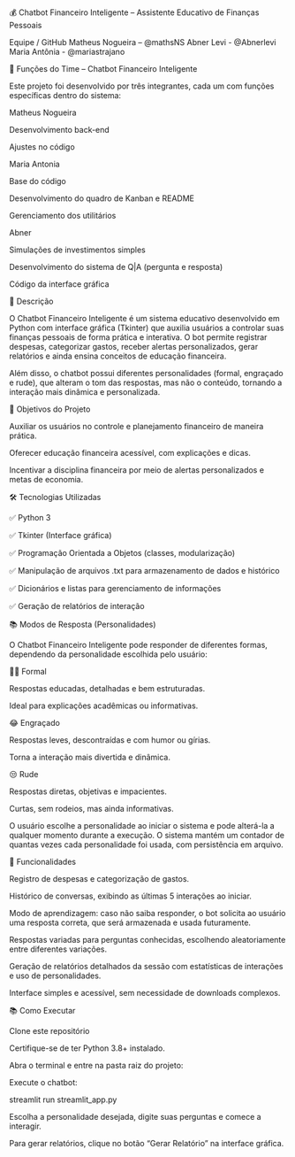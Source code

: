💰 Chatbot Financeiro Inteligente – Assistente Educativo de Finanças Pessoais

Equipe / GitHub
Matheus Nogueira – @mathsNS
Abner Levi - @Abnerlevi
Maria Antônia - @mariastrajano

👥 Funções do Time – Chatbot Financeiro Inteligente

Este projeto foi desenvolvido por três integrantes, cada um com funções específicas dentro do sistema:

Matheus Nogueira

Desenvolvimento back-end

Ajustes no código

Maria Antonia

Base do código

Desenvolvimento do quadro de Kanban e README

Gerenciamento dos utilitários

Abner

Simulações de investimentos simples

Desenvolvimento do sistema de Q|A (pergunta e resposta)

Código da interface gráfica

📌 Descrição

O Chatbot Financeiro Inteligente é um sistema educativo desenvolvido em Python com interface gráfica (Tkinter) que auxilia usuários a controlar suas finanças pessoais de forma prática e interativa. O bot permite registrar despesas, categorizar gastos, receber alertas personalizados, gerar relatórios e ainda ensina conceitos de educação financeira.

Além disso, o chatbot possui diferentes personalidades (formal, engraçado e rude), que alteram o tom das respostas, mas não o conteúdo, tornando a interação mais dinâmica e personalizada.

🎯 Objetivos do Projeto

Auxiliar os usuários no controle e planejamento financeiro de maneira prática.

Oferecer educação financeira acessível, com explicações e dicas.

Incentivar a disciplina financeira por meio de alertas personalizados e metas de economia.

🛠️ Tecnologias Utilizadas

✅ Python 3

✅ Tkinter (Interface gráfica)

✅ Programação Orientada a Objetos (classes, modularização)

✅ Manipulação de arquivos .txt para armazenamento de dados e histórico

✅ Dicionários e listas para gerenciamento de informações

✅ Geração de relatórios de interação

📚 Modos de Resposta (Personalidades)

O Chatbot Financeiro Inteligente pode responder de diferentes formas, dependendo da personalidade escolhida pelo usuário:

🧑‍🎓 Formal

Respostas educadas, detalhadas e bem estruturadas.

Ideal para explicações acadêmicas ou informativas.

😂 Engraçado

Respostas leves, descontraídas e com humor ou gírias.

Torna a interação mais divertida e dinâmica.

😒 Rude

Respostas diretas, objetivas e impacientes.

Curtas, sem rodeios, mas ainda informativas.

O usuário escolhe a personalidade ao iniciar o sistema e pode alterá-la a qualquer momento durante a execução. O sistema mantém um contador de quantas vezes cada personalidade foi usada, com persistência em arquivo.

📂 Funcionalidades

Registro de despesas e categorização de gastos.

Histórico de conversas, exibindo as últimas 5 interações ao iniciar.

Modo de aprendizagem: caso não saiba responder, o bot solicita ao usuário uma resposta correta, que será armazenada e usada futuramente.

Respostas variadas para perguntas conhecidas, escolhendo aleatoriamente entre diferentes variações.

Geração de relatórios detalhados da sessão com estatísticas de interações e uso de personalidades.

Interface simples e acessível, sem necessidade de downloads complexos.

📚 Como Executar

Clone este repositório

Certifique-se de ter Python 3.8+ instalado.

Abra o terminal e entre na pasta raiz do projeto:

Execute o chatbot:

streamlit run streamlit_app.py


Escolha a personalidade desejada, digite suas perguntas e comece a interagir.

Para gerar relatórios, clique no botão “Gerar Relatório” na interface gráfica.
